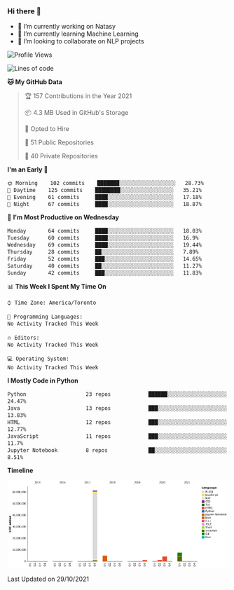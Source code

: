 ### Hi there 👋

<!--
**disooqi/disooqi** is a ✨ _special_ ✨ repository because its `README.md` (this file) appears on your GitHub profile.
-->
- 🔭 I’m currently working on Natasy
- 🌱 I’m currently learning Machine Learning
- 👯 I’m looking to collaborate on NLP projects
<!--
- 🤔 I’m looking for help with ...
- 💬 Ask me about ...
- 📫 How to reach me: http://mohamed.eldesouki.ca
- 😄 Pronouns: ...
- ⚡ Fun fact: ...
-->

<!--START_SECTION:waka-->
![Profile Views](http://img.shields.io/badge/Profile%20Views-2-blue)

![Lines of code](https://img.shields.io/badge/From%20Hello%20World%20I%27ve%20Written-80.8%20million%20lines%20of%20code-blue)

**🐱 My GitHub Data** 

> 🏆 157 Contributions in the Year 2021
 > 
> 📦 4.3 MB Used in GitHub's Storage 
 > 
> 💼 Opted to Hire
 > 
> 📜 51 Public Repositories 
 > 
> 🔑 40 Private Repositories  
 > 
**I'm an Early 🐤** 

```text
🌞 Morning    102 commits    ███████░░░░░░░░░░░░░░░░░░   28.73% 
🌆 Daytime    125 commits    ████████░░░░░░░░░░░░░░░░░   35.21% 
🌃 Evening    61 commits     ████░░░░░░░░░░░░░░░░░░░░░   17.18% 
🌙 Night      67 commits     ████░░░░░░░░░░░░░░░░░░░░░   18.87%

```
📅 **I'm Most Productive on Wednesday** 

```text
Monday       64 commits     ████░░░░░░░░░░░░░░░░░░░░░   18.03% 
Tuesday      60 commits     ████░░░░░░░░░░░░░░░░░░░░░   16.9% 
Wednesday    69 commits     ████░░░░░░░░░░░░░░░░░░░░░   19.44% 
Thursday     28 commits     ██░░░░░░░░░░░░░░░░░░░░░░░   7.89% 
Friday       52 commits     ███░░░░░░░░░░░░░░░░░░░░░░   14.65% 
Saturday     40 commits     ██░░░░░░░░░░░░░░░░░░░░░░░   11.27% 
Sunday       42 commits     ███░░░░░░░░░░░░░░░░░░░░░░   11.83%

```


📊 **This Week I Spent My Time On** 

```text
⌚︎ Time Zone: America/Toronto

💬 Programming Languages: 
No Activity Tracked This Week

🔥 Editors: 
No Activity Tracked This Week

💻 Operating System: 
No Activity Tracked This Week

```

**I Mostly Code in Python** 

```text
Python                   23 repos            ██████░░░░░░░░░░░░░░░░░░░   24.47% 
Java                     13 repos            ███░░░░░░░░░░░░░░░░░░░░░░   13.83% 
HTML                     12 repos            ███░░░░░░░░░░░░░░░░░░░░░░   12.77% 
JavaScript               11 repos            ███░░░░░░░░░░░░░░░░░░░░░░   11.7% 
Jupyter Notebook         8 repos             ██░░░░░░░░░░░░░░░░░░░░░░░   8.51%

```


**Timeline**

![Chart not found](https://raw.githubusercontent.com/disooqi/disooqi/master/charts/bar_graph.png) 


 Last Updated on 29/10/2021
<!--END_SECTION:waka-->

